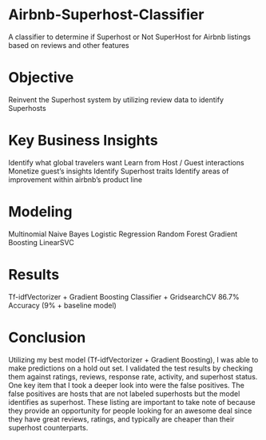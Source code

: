 # Airbnb-Superhost-Classifier
A classifier to determine if Superhost or Not SuperHost for Airbnb listings based on reviews and other features


# Objective

Reinvent the Superhost system by utilizing review data to identify Superhosts


# Key Business Insights
 
Identify what global travelers want
Learn from Host / Guest interactions
Monetize guest’s insights
Identify Superhost traits
Identify areas of improvement within airbnb’s product line


# Modeling

Multinomial Naive Bayes
Logistic Regression
Random Forest
Gradient Boosting
LinearSVC


# Results

Tf-idfVectorizer + Gradient Boosting Classifier + GridsearchCV 
86.7% Accuracy (9% + baseline model)



# Conclusion

Utilizing my best model (Tf-idfVectorizer + Gradient Boosting), I was able to make predictions on a hold out set. I validated the test results by checking them against ratings, reviews, response rate, activity, and superhost status. One key item that I took a deeper look into were the false positives. The false positives are hosts that are not labeled superhosts but the model identifies as superhost. These listing are important to take note of because they provide an opportunity for people looking for an awesome deal since they have great reviews, ratings, and typically are cheaper than their superhost counterparts. 

